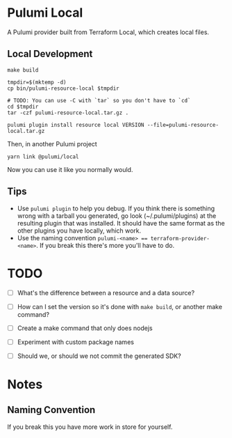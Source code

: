 # Pulumi Local
A Pulumi provider built from Terraform Local, which creates local files.
## Local Development
```
make build

tmpdir=$(mktemp -d)
cp bin/pulumi-resource-local $tmpdir

# TODO: You can use -C with `tar` so you don't have to `cd`
cd $tmpdir
tar -czf pulumi-resource-local.tar.gz .

pulumi plugin install resource local VERSION --file=pulumi-resource-local.tar.gz
```

Then, in another Pulumi project
```
yarn link @pulumi/local
```

Now you can use it like you normally would.

## Tips
- Use `pulumi plugin` to help you debug. If you think there is something wrong with a tarball you generated, go look (~/.pulumi/plugins) at the resulting plugin that was installed. It should have the same format as the other plugins you have locally, which work.
- Use the naming convention `pulumi-<name> == terraform-provider-<name>`. If you break this there's more you'll have to do.

# TODO
- [ ] What's the difference between a resource and a data source?
- [ ] How can I set the version so it's done with `make build`, or another make command?
- [ ] Create a make command that only does nodejs
- [ ] Experiment with custom package names
- [ ] Should we, or should we not commit the generated SDK?



# Notes
## Naming Convention


If you break this you have more work in store for yourself.

